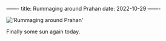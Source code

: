——-
title: Rummaging around Prahan
date: 2022-10-29
——-

![‘Rummaging around Prahan’](/rummage.jpeg)

Finally some sun again today.









